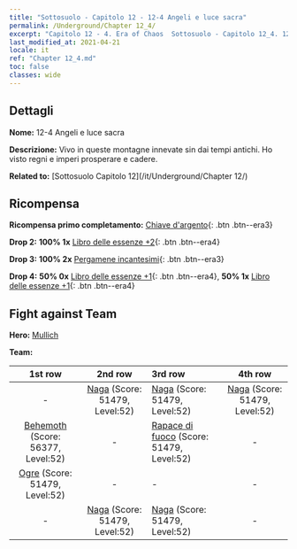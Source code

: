```yaml
---
title: "Sottosuolo - Capitolo 12 - 12-4 Angeli e luce sacra"
permalink: /Underground/Chapter 12_4/
excerpt: "Capitolo 12 - 4. Era of Chaos  Sottosuolo - Capitolo 12_4. 12-4 Angeli e luce sacra"
last_modified_at: 2021-04-21
locale: it
ref: "Chapter 12_4.md"
toc: false
classes: wide
---
```


## Dettagli

 **Nome:** 12-4 Angeli e luce sacra

 **Descrizione:** Vivo in queste montagne innevate sin dai tempi antichi. Ho visto regni e imperi prosperare e cadere.

 **Related to:** [Sottosuolo Capitolo 12](/it/Underground/Chapter 12/)

## Ricompensa

 **Ricompensa primo completamento:** [Chiave d'argento](/it/Items/con_693/){: .btn .btn--era3}

 **Drop 2:** **100% 1x** [Libro delle essenze +2](/it/Items/mat_53/){: .btn .btn--era4}

 **Drop 3:** **100% 2x** [Pergamene incantesimi](/it/Items/con_694/){: .btn .btn--era3}

 **Drop 4:** **50% 0x** [Libro delle essenze +1](/it/Items/mat_46/){: .btn .btn--era4}, **50% 1x** [Libro delle essenze +1](/it/Items/mat_46/){: .btn .btn--era4}


## Fight against Team
 **Hero:** [Mullich](/it/heroes/Mullich/)

 **Team:**


  | 1st row | 2nd row | 3rd row | 4th row |
  |:----:|:----:|:----|:----:|
  | - | [Naga](/it/units/Naga/) (Score: 51479, Level:52)  | [Naga](/it/units/Naga/) (Score: 51479, Level:52)  | [Naga](/it/units/Naga/) (Score: 51479, Level:52)  |
  | [Behemoth](/it/units/Behemoth/) (Score: 56377, Level:52)  | - | [Rapace di fuoco](/it/units/Firebird/) (Score: 51479, Level:52)  | - |
  | [Ogre](/it/units/Ogre/) (Score: 51479, Level:52)  | - | - | - |
  | - | [Naga](/it/units/Naga/) (Score: 51479, Level:52)  | [Naga](/it/units/Naga/) (Score: 51479, Level:52)  | - |


